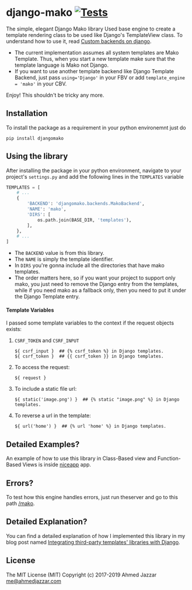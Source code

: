 # django-mako [![Tests](https://github.com/iamjazzar/django-mako/actions/workflows/pull_request.yml/badge.svg)](https://github.com/iamjazzar/django-mako/actions/workflows/pull_request.yml)

The simple, elegant Django Mako library
Used base engine to create a template rendering class to be used like Django's TemplateView class. To understand how to use it, read [Custom backends on django](https://docs.djangoproject.com/en/1.8/topics/templates/#custom-backends).

- The current implementation assumes all system templates are Mako Template. Thus, when you start a new template make sure that the template language is Mako not Django.
- If you want to use another template backend like Django Template Backend, just pass `using='Django'` in your FBV or add `template_engine = 'mako'` in your CBV.

Enjoy! This shouldn't be tricky any more.


## Installation
To install the package as a requirement in your python environemnt just
do
```
pip install djangomako
```


## Using the library
After installing the package in your python environment, navigate to
your project's `settings.py` and add the following lines in the
`TEMPLATES` variable

```python
TEMPLATES = [
    # ...
    {
        'BACKEND': 'djangomako.backends.MakoBackend',
        'NAME': 'mako',
        'DIRS': [
            os.path.join(BASE_DIR, 'templates'),
        ],
    },
    # ...
]
```

- The `BACKEND` value is from this library.
- The `NAME` is simply the template identifier.
- In `DIRS` you're gonna include all the directories that have mako
templates.
- The order matters here, so if you want your project to
support only mako, you just need to remove the Django entry from the
templates, while if you need mako as a fallback only, then you need to
put it under the Django Template entry.


#### Template Variables

I passed some template variables to the context if the request objects
exists:

1. `CSRF_TOKEN` and `CSRF_INPUT`
    ```MAKO
    ${ csrf_input }  ## {% csrf_token %} in Django templates.
    ${ csrf_token }  ## {{ csrf_token }} in Django templates.
    ```
1. To access the request:
    ```MAKO
    ${ request }
    ```
1. To include a static file url:
    ```MAKO
    ${ static('image.png') }  ## {% static "image.png" %} in Django templates.
    ```
1. To reverse a url in the template:
    ```MAKO
    ${ url('home') }  ## {% url 'home' %} in Django templates.
    ```

## Detailed Examples?
An example of how to use this library in Class-Based view and
Function-Based Views is inside [niceapp](https://github.com/ahmedaljazzar/django-mako/tree/master/niceapp)
app.

## Errors?
To test how this engine handles errors, just run theserver and go to this path [/mako]().

## Detailed Explanation?
You can find a detailed explanation of how I implemented this library
in my blog post named [Integrating third-party templates' libraries with Django](https://ahmedjazzar.com/single-post/Mako-Django).

## License
The MIT License (MIT)
Copyright (c) 2017-2019 Ahmed Jazzar <me@ahmedjazzar.com>
